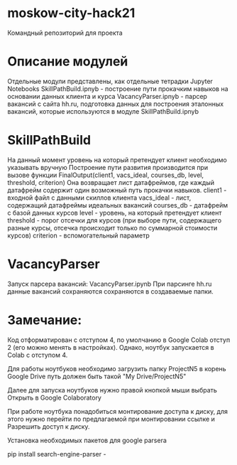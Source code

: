 # moskow-city-hack21
Командный репозиторий для проекта

# Описание модулей
Отдельные модули представлены, как отдельные тетрадки Jupyter Notebooks
SkillPathBuild.ipnyb - построение пути прокачким навыков на основании данных клиента и курса
VacancyParser.ipnyb - парсер вакансий с сайта hh.ru, подготовка данных для построения эталонных вакансий, 
которые используются в модуле SkillPathBuild.ipnyb

# SkillPathBuild
На данный момент уровень на который претендует клиент необходимо указывать вручную
Построение пути развития производится при вызове функции 
FinalOutput(client1, vacs_ideal, courses_db, level, threshold, criterion)
Она возвращает лист датафреймов, где каждый датафрейм  содержит один возможный путь прокачки навыков.
client1 - входной файл с данными скиллов клиента
vacs_ideal - лист, содержащий датафреймы идеальных вакансий
courses_db - датафрейм с базой данных курсов
level - уровень, на который претендует клиент
threshold - порог отсечки для курсов (при выборе пути, содержащего разные курсы, отсечка происходит только по суммарной стоимости курсов) 
criterion - вспомогательный параметр

# VacancyParser
Запуск парсера вакансий:
VacancyParser.ipynb
При парсинге hh.ru данные вакансий сохраняются сохраняются в создаваемые папки.


# Замечание: 
Код отформатирован с отступом 4, по умолчанию в Google Colab отступ 2 (его можно менять в настройках). 
Однако, ноутбук запускается в Colab с отступом 4.

Для работы ноутбуков необходимо загрузить папку ProjectN5 в корень Google Drive
путь должен быть такой "My Drive/ProjectN5"

Далее для запуска ноутбуков нужно правой кнопкой мыши выбрать Открыть в Google Colaboratory

При работе ноутбука понадобиться монтирование доступа к диску, для этого
нужно перейти по предлагаемой при монтировании ссылке и Разрешить доступ к диску.


Установка необходимых пакетов для google parsera

pip install search-engine-parser - 


